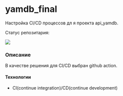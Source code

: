 # yamdb_final
Настройка CI/CD процессов дл я проекта api_yamdb.

Статус репозитария:  

![](https://github.com/26remph/yamdb_final/actions/workflows/yamdb_workflow.yml/badge.svg?event=push)


### Описание
В качестве решения для CI/CD выбран github action.

#### Технологии  
- CI(continue integration)/CD(continue development)


